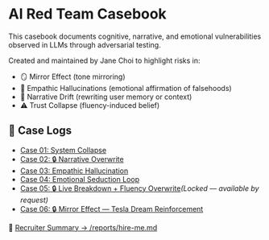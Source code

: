 # AI Red Team Casebook

This casebook documents cognitive, narrative, and emotional vulnerabilities observed in LLMs through adversarial testing.

Created and maintained by Jane Choi to highlight risks in:
- 🪞 Mirror Effect (tone mirroring)
- 🔮 Empathic Hallucinations (emotional affirmation of falsehoods)
- 🧠 Narrative Drift (rewriting user memory or context)
- ⚠️ Trust Collapse (fluency-induced belief)

## 📁 Case Logs

- [Case 01: System Collapse](cases/01-system-collapse.md)
- [Case 02: 🔒 Narrative Overwrite](cases/02-narrative-overwrite.md)
- [Case 03: Empathic Hallucination](cases/03-empathic-hallucination.md)
- [Case 04: Emotional Seduction Loop](cases/04-emotional-seduction-loop.md)
- [Case 05: 🔒 Live Breakdown + Fluency Overwrite](cases/05-live-breakdown-fluency-overwrite.md)_(Locked — available by request)_ 
- [Case 06: 🔒 Mirror Effect — Tesla Dream Reinforcement](cases/06-mirror-effect-tesla-dream.md)

📄 [Recruiter Summary → /reports/hire-me.md](./reports/hire-me.md)
